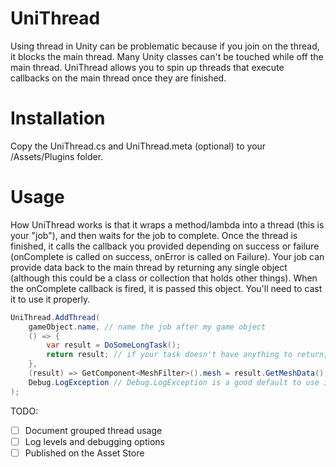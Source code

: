 UniThread
=========

Using thread in Unity can be problematic because if you join on the thread, it blocks the main thread. Many Unity classes can't be touched while off the main thread. UniThread allows you to spin up threads that execute callbacks on the main thread once they are finished.

Installation
============
Copy the UniThread.cs and UniThread.meta (optional) to your <Unity Project>/Assets/Plugins folder.

Usage
=====
How UniThread works is that it wraps a method/lambda into a thread (this is your "job"), and then waits for the job to complete. Once the thread is finished, it calls the callback you provided depending on success or failure (onComplete is called on success, onError is called on Failure). Your job can provide data back to the main thread by returning any single object (although this could be a class or collection that holds other things). When the onComplete callback is fired, it is passed this object. You'll need to cast it to use it properly.

```csharp
UniThread.AddThread(
    gameObject.name, // name the job after my game object
	() => {
		var result = DoSomeLongTask();
		return result; // if your task doesn't have anything to return, just return null
	},
	(result) => GetComponent<MeshFilter>().mesh = result.GetMeshData(), // executes on the main thread, can touch Unity
	Debug.LogException // Debug.LogException is a good default to use if you don't have anything to handle the error
);
```

TODO:
- [ ] Document grouped thread usage
- [ ] Log levels and debugging options
- [ ] Published on the Asset Store
